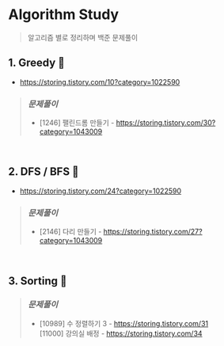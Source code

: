 # Algorithm Study
> 알고리즘 별로 정리하며 백준 문제풀이

## **1. Greedy 🤑**
* https://storing.tistory.com/10?category=1022590
> ### _문제풀이_<br>
> * [1246] 팰린드롬 만들기 - https://storing.tistory.com/30?category=1043009
<br>

## **2. DFS / BFS 🌴**
* https://storing.tistory.com/24?category=1022590
> ### _문제풀이_<br>
> * [2146] 다리 만들기 - https://storing.tistory.com/27?category=1043009
<br>

## **3. Sorting 📶**
> ### _문제풀이_<br>
> * [10989] 수 정렬하기 3 - https://storing.tistory.com/31  
[11000] 강의실 배정 - https://storing.tistory.com/34